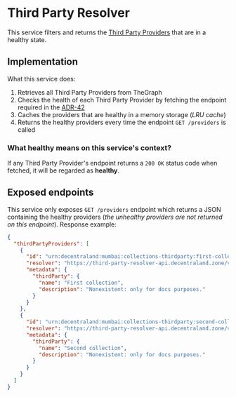 # Third Party Resolver

This service filters and returns the [Third Party Providers](https://adr.decentraland.org/adr/ADR-42) that are in a healthy state.

## Implementation

What this service does:

1. Retrieves all Third Party Providers from TheGraph
2. Checks the health of each Third Party Provider by fetching the endpoint required in the [ADR-42](https://adr.decentraland.org/adr/ADR-42)
3. Caches the providers that are healthy in a memory storage (_LRU cache_)
4. Returns the healthy providers every time the endpoint `GET /providers` is called

### What healthy means on this service's context?

If any Third Party Provider's endpoint returns a `200 OK` status code when fetched, it will be regarded as **healthy**.

## Exposed endpoints

This service only exposes `GET /providers` endpoint which returns a JSON containing the healthy providers (_the unhealthy providers are not returned on this endpoint_). Response example:

```json
{
  "thirdPartyProviders": [
    {
      "id": "urn:decentraland:mumbai:collections-thirdparty:first-collection",
      "resolver": "https://third-party-resolver-api.decentraland.zone/v1",
      "metadata": {
        "thirdParty": {
          "name": "First collection",
          "description": "Nonexistent: only for docs purposes."
        }
      }
    },
    {
      "id": "urn:decentraland:mumbai:collections-thirdparty:second-collection",
      "resolver": "https://third-party-resolver-api.decentraland.zone/v1",
      "metadata": {
        "thirdParty": {
          "name": "Second collection",
          "description": "Nonexistent: only for docs purposes."
        }
      }
    }
  ]
}
```
